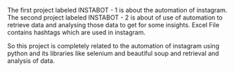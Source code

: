 The first project labeled INSTABOT - 1 is about the automation of instagram.
The second project labeled INSTABOT - 2 is about of use of automation to retrieve data and analysing those data to get for some insights.
Excel File contains hashtags which are used in instagram.

So this project is completely related to the automation of instagram using python and its libraries like selenium and beautiful soup and retrieval and analysis of data.
